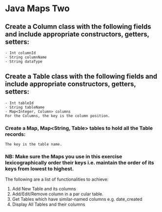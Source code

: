 # Java Maps Two
## Create a Column class with the following fields and include appropriate constructors, getters, setters: 
```
- Int columnId
- String columnName
- String dataType
```
## Create a Table class with the following fields and include appropriate constructors, getters, setters: 
```
- Int tableId
- String tableName
- Map<Integer, Column> columns
For the Columns, the key is the column position.
```
### Create a Map, Map<String, Table> tables to hold all the Table records: 
```
The key is the table name.
```
### NB: Make sure the Maps you use in this exercise lexicographically order their keys i.e. maintain the order of its keys from lowest to highest. 
The following are a list of functionalities to achieve: 
1. Add New Table and its columns 
2. Add/Edit/Remove column in a par cular table. 
3. Get Tables which have similar-named columns e.g. date_created 
4. Display All Tables and their columns
